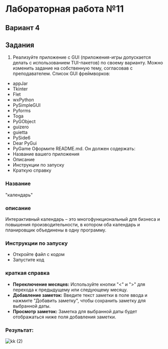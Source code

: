 # Лабораторная работа №11

## Вариант 4

## Задания
1. Реализуйте приложение с GUI (приложения-игры допускается делать с использованием TUI-пакетов) по своему варианту. Можно изменить задание на собственную тему, согласовав с преподавателем. Список GUI фреймворков:
- appJar
- Tkinter
- Flet
- wxPython
- PySimpleGUI
- Pyforms
- Toga
- PyGObject
- guizero
- guietta
- PySide6
- Dear PyGui
- PyGame
Оформите README.md. Он должен содержать:
- Название вашего приложения
- Описание
- Инструкции по запуску
- Краткую справку

### Название 
"календарь"

### описание

Интерактивный календарь – это многофункциональный для бизнеса и повышения производительности, в котором оба календарь и планировщик объединены в одну программу.

### Инструкции по запуску
* Откройте файл с кодом
* Запустите код

### краткая справка

- **Переключение месяцев:** Используйте кнопки "<" и ">" для перехода к предыдущему или следующему месяцу.
- **Добавление заметок:** Введите текст заметки в поле ввода и нажмите "Добавить заметку", чтобы сохранить заметку для выбранной даты.
- **Просмотр заметок:** Заметка для выбранной даты будет отображаться ниже поля добавления заметки.

### Результат:

![kk (2)](https://github.com/user-attachments/assets/37cb00fa-658b-4fcd-a6eb-4383e86532a7)










